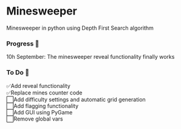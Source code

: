 # Minesweeper

Minesweeper in python using Depth First Search algorithm

### Progress 🚧
10h September: The minesweeper reveal functionality finally works

### To Do 📝
✅Add reveal functionality <br>
✅Replace mines counter code <br>
⬜Add difficulty settings and automatic grid generation <br>
⬜Add flagging functionality <br>
⬜Add GUI using PyGame <br>
⬜Remove global vars